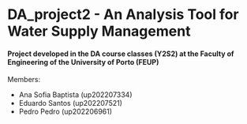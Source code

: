 # DA_project2 - An Analysis Tool for Water Supply Management

#### Project developed in the DA course classes (Y2S2) at the Faculty of Engineering of the University of Porto (FEUP) 



Members:

- Ana Sofia Baptista (up202207334)
- Eduardo Santos (up202207521)
- Pedro Pedro (up202206961)


